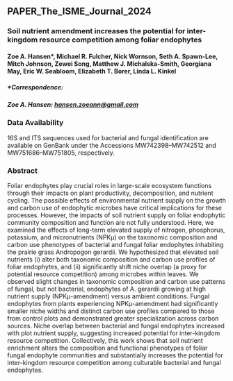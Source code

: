 ## PAPER_The_ISME_Journal_2024

### Soil nutrient amendment increases the potential for inter-kingdom resource competition among foliar endophytes

#### Zoe A. Hansen*, Michael R. Fulcher, Nick Wornson, Seth A. Spawn-Lee, Mitch Johnson, Zewei Song, Matthew J. Michalska-Smith, Georgiana May, Eric W. Seabloom, Elizabeth T. Borer, Linda L. Kinkel 

##### *Correspondence:  
##### Zoe A. Hansen: hansen.zoeann@gmail.com

### Data Availability
16S and ITS sequences used for bacterial and fungal identification are available on GenBank under the Accessions MW742398–MW742512 and MW751686–MW751805, respectively.

### Abstract
Foliar endophytes play crucial roles in large-scale ecosystem functions through their impacts on plant productivity, decomposition, and nutrient cycling. The possible effects of environmental nutrient supply on the growth and carbon use of endophytic microbes have critical implications for these processes. However, the impacts of soil nutrient supply on foliar endophytic community composition and function are not fully understood. Here, we examined the effects of long-term elevated supply of nitrogen, phosphorus, potassium, and micronutrients (NPKμ) on the taxonomic composition and carbon use phenotypes of bacterial and fungal foliar endophytes inhabiting the prairie grass Andropogon gerardii. We hypothesized that elevated soil nutrients (i) alter both taxonomic composition and carbon use profiles of foliar endophytes, and (ii) significantly shift niche overlap (a proxy for potential resource competition) among microbes within leaves. We observed slight changes in taxonomic composition and carbon use patterns of fungal, but not bacterial, endophytes of A. gerardii growing at high nutrient supply (NPKμ-amendment) versus ambient conditions. Fungal endophytes from plants experiencing NPKμ-amendment had significantly smaller niche widths and distinct carbon use profiles compared to those from control plots and demonstrated greater specialization across carbon sources. Niche overlap between bacterial and fungal endophytes increased with plot nutrient supply, suggesting increased potential for inter-kingdom resource competition. Collectively, this work shows that soil nutrient enrichment alters the composition and functional phenotypes of foliar fungal endophyte communities and substantially increases the potential for inter-kingdom resource competition among culturable bacterial and fungal endophytes.
